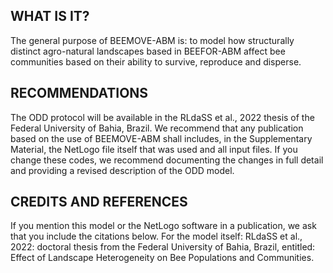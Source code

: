 ## WHAT IS IT?
The general purpose of BEEMOVE-ABM is: to model how structurally distinct agro-natural landscapes based in BEEFOR-ABM affect bee communities based on their ability to survive, reproduce and disperse.

## RECOMMENDATIONS
The ODD protocol will be available in the RLdaSS et al., 2022 thesis of the Federal University of Bahia, Brazil. We recommend that any publication based on the use of BEEMOVE-ABM shall includes, in the Supplementary Material, the NetLogo file itself that was used and all input files. If you change these codes, we recommend documenting the changes in full detail and providing a revised description of the ODD model.

## CREDITS AND REFERENCES
If you mention this model or the NetLogo software in a publication, we ask that you include the citations below. For the model itself: RLdaSS et al., 2022: doctoral thesis from the Federal University of Bahia, Brazil, entitled: Effect of Landscape Heterogeneity on Bee Populations and Communities.